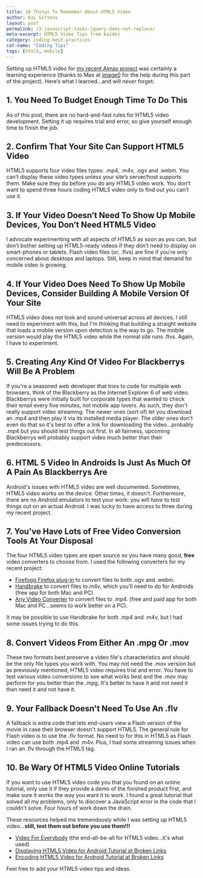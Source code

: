 ```yaml
---
title: 10 Things To Remember About HTML5 Video
author: Kai Gittens
layout: post
permalink: /2-javascript-tasks-jquery-does-not-replace/
meta-excerpt: HTML5 Video Tips from kaidez
category: coding-best-practices
cat-name: "Coding Tips"
tags: [html5, mobile]
---
```


Setting up HTML5 video for [my recent Almay project][1] was certainly a learning experience (thanks to Max at [image0][2] for the help during this part of the project). Here’s what I learned…and will *never* forget:

 [1]: http://kaidez.com/almay-project-using-html5-net-jquery/
 [2]: http://blog.image0.com/

## 1. You Need To Budget Enough Time To Do This

As of this post, there are no hard-and-fast rules for HTML5 video development. Setting it up requires trial and error, so give yourself enough time to finish the job.

## 2. Confirm That Your Site Can Support HTML5 Video

HTML5 supports four video files types: .mp4, .m4v, .ogv and .webm. You can’t display these video types unless your site’s server/host supports them. Make sure they do before you do any HTML5 video work. You don’t want to spend three hours coding HTML5 video only to find out you can’t use it.

## 3. If Your Video Doesn’t Need To Show Up Mobile Devices, You Don’t Need HTML5 Video

I advocate experimenting with all aspects of HTML5 as soon as you can, but don’t bother setting up HTML5-ready videos if they don’t need to display on smart-phones or tablets. Flash video files (or, .flvs) are fine if you’re only concerned about desktops and laptops. Still, keep in mind that demand for mobile video is growing.

  
  
 

## 4. If Your Video Does Need To Show Up Mobile Devices, Consider Building A Mobile Version Of Your Site

HTML5 video does not look and sound universal across all devices. I still need to experiment with this, but I'm thinking that building a straight website that loads a mobile version upon detection is the way to go. The mobile version would play the HTML5 video while the normal site runs .flvs. Again, I have to experiment.

## 5. Creating *Any* Kind Of Video For Blackberrys Will Be A Problem

If you're a seasoned web developer that tries to code for multiple web browsers, think of the Blackberry as the Internet Explorer 6 of web video. Blackberrys were initially built for corporate types that wanted to check their email every five minutes, not mobile app lovers. As such, they don't really support video streaming. The newer ones (sort of) let you download an .mp4 and then play it via its installed media player. The older ones don't even do that so it's best to offer a link for downloading the video...probably .mp4 but you should test things out first. In all fairness, upcoming Blackberrys will probably support video much better than their predecessors.

## 6. HTML 5 Video In Androids Is Just As Much Of A Pain As Blackberrys Are

Android's issues with HTML5 video are well documented. Sometimes, HTML5 video works on the device. Other times, it doesn't. Furthermore, there are no Android emulators to test your work: you will *have* to test things out on an actual Android. I was lucky to have access to three during my recent project.

## 7. You've Have Lots of Free Video Conversion Tools At Your Disposal

The four HTML5 video types are open source so you have many good, **free** video converters to choose from. I used the following converters for my recent project:

*   [Firefogg Firefox plug-in][3] to convert files to both .ogv and .webm.
*   [Handbrake][4] to convert files to.m4v, which you'll need to do for Androids (free app for both Mac and PC).
*   [Any Video Converter][5] to convert files to .mp4. (free and paid app for both Mac and PC...seems to work better on a PC).

 [3]: http://firefogg.org/
 [4]: http://handbrake.fr/
 [5]: http://www.any-video-converter.com/

It may be possible to use Handbrake for both .mp4 and .m4v, but I had some issues trying to do this.

## 8. Convert Videos From Either An .mpg Or .mov

These two formats best preserve a video file's characteristics and should be the only file types you work with. You may not need the .mov version but as previously mentioned, HTML5 video requires trial and error. You have to test various video conversions to see what works best and the .mov may perform for you better than the .mpg. It's better to have it and not need it than need it and not have it.

## 9. Your Fallback Doesn't Need To Use An .flv

A fallback is extra code that lets end-users view a Flash version of the movie in case their browser doesn't support HTML5. The general rule for Flash video is to use the .flv format. No need to for this in HTML5 as Flash video can use both .mp4 and .m4v. Plus, I had some streaming issues when I ran an .flv through the HTML5 tag.

## 10. Be Wary Of HTML5 Video Online Tutorials

If you want to use HTML5 video code you that you found on an online tutorial, only use it if they provide a demo of the finished product first, and make sure it works the way you want it to work. I found a great tutorial that solved all my problems, only to discover a JavaScript error in the code that I couldn't solve. Four hours of work down the drain.

These resources helped me tremendously while I was setting up HTML5 video...**still, test them out before you use them!!!**

*   [Video For Everybody][6] (the end-all-be-all for HTML5 video...it's what used)
*   [Displaying HTML5 Video for Android Tutorial at Broken Links][7]
*   [Encoding HTML5 Video for Android Tutorial at Broken Links][8]

 [6]: http://camendesign.com/code/video_for_everybody
 [7]: http://www.broken-links.com/2010/07/08/making-html5-video-work-on-android-phones/
 [8]: http://www.broken-links.com/2010/07/30/encoding-video-for-android/

Feel free to add your HTML5 video tips and ideas.